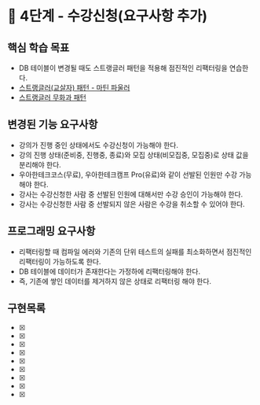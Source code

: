 🚀 4단계 - 수강신청(요구사항 추가)
==========================

핵심 학습 목표
-----
* DB 테이블이 변경될 때도 스트랭글러 패턴을 적용해 점진적인 리팩터링을 연습한다.
* [스트랭글러(교살자) 패턴 - 마틴 파울러](https://martinfowler.com/bliki/StranglerFigApplication.html)
* [스트랭글러 무화과 패턴](https://learn.microsoft.com/ko-kr/azure/architecture/patterns/strangler-fig)

변경된 기능 요구사항
-----
* 강의가 진행 중인 상태에서도 수강신청이 가능해야 한다.
* 강의 진행 상태(준비중, 진행중, 종료)와 모집 상태(비모집중, 모집중)로 상태 값을 분리해야 한다.
* 우아한테크코스(무료), 우아한테크캠프 Pro(유료)와 같이 선발된 인원만 수강 가능해야 한다.
* 강사는 수강신청한 사람 중 선발된 인원에 대해서만 수강 승인이 가능해야 한다.
* 강사는 수강신청한 사람 중 선발되지 않은 사람은 수강을 취소할 수 있어야 한다.

프로그래밍 요구사항
-----
* 리팩터링할 때 컴파일 에러와 기존의 단위 테스트의 실패를 최소화하면서 점진적인 리팩터링이 가능하도록 한다.
* DB 테이블에 데이터가 존재한다는 가정하에 리팩터링해야 한다.
* 즉, 기존에 쌓인 데이터를 제거하지 않은 상태로 리팩터링 해야 한다.

구현목록
-----
- [x] 
- [X] 
- [x] 
- [x] 
- [x] 
- [x] 
- [x] 
- [x] 
- [x] 